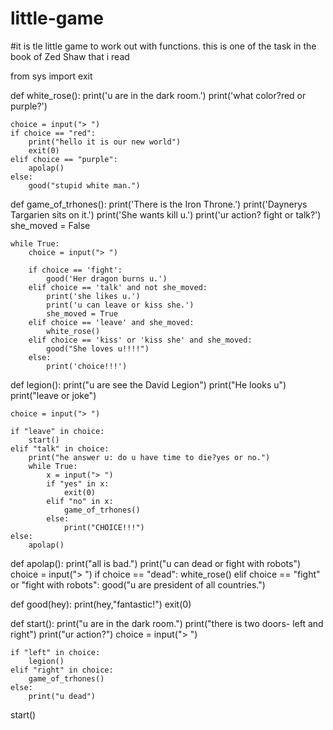 # little-game
#it is tle little game to work out with functions. this is one of the task  in the book of Zed Shaw that i read

from sys import exit

def white_rose():
    print('u are in the dark room.')
    print('what color?red or purple?')

    choice = input("> ")
    if choice == "red":
        print("hello it is our new world")
        exit(0)
    elif choice == "purple":
        apolap()
    else:
        good("stupid white man.")

def game_of_trhones():
    print('There is the Iron Throne.')
    print('Daynerys Targarien sits on it.')
    print('She wants kill u.')
    print('ur action? fight or talk?')
    she_moved = False
    
    while True:
        choice = input("> ")

        if choice == 'fight':
            good('Her dragon burns u.')
        elif choice == 'talk' and not she_moved:
            print('she likes u.')
            print('u can leave or kiss she.')
            she_moved = True
        elif choice == 'leave' and she_moved:
            white_rose()
        elif choice == 'kiss' or 'kiss she' and she_moved:
            good("She loves u!!!!")
        else:
            print('choice!!!')

def legion():
    print("u are see the David Legion")
    print("He looks u")
    print("leave or joke")

    choice = input("> ")

    if "leave" in choice:
        start()
    elif "talk" in choice:
        print("he answer u: do u have time to die?yes or no.")
        while True:
            x = input("> ")
            if "yes" in x:
                exit(0)
            elif "no" in x:
                game_of_trhones()
            else:
                print("CHOICE!!!")
    else:
        apolap()

def apolap():
    print("all is bad.")
    print("u can dead or fight with robots")
    choice = input("> ")
    if choice == "dead":
        white_rose()
    elif choice == "fight" or "fight with robots":
        good("u are president of all countries.")

def good(hey):
    print(hey,"fantastic!")
    exit(0)

def start():
    print("u are in the dark room.")
    print("there is two doors- left and right")
    print("ur action?")
    choice = input("> ")

    if "left" in choice:
        legion()
    elif "right" in choice:
        game_of_trhones()
    else:
        print("u dead")
    

start()
